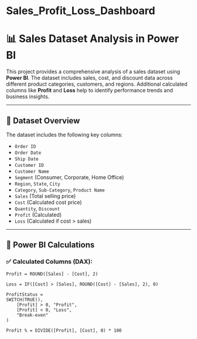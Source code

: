 # Sales_Profit_Loss_Dashboard
# 📊 Sales Dataset Analysis in Power BI

This project provides a comprehensive analysis of a sales dataset using **Power BI**. The dataset includes sales, cost, and discount data across different product categories, customers, and regions. Additional calculated columns like **Profit** and **Loss** help to identify performance trends and business insights.

---

## 📁 Dataset Overview

The dataset includes the following key columns:

- `Order ID`
- `Order Date`
- `Ship Date`
- `Customer ID`
- `Customer Name`
- `Segment` (Consumer, Corporate, Home Office)
- `Region`, `State`, `City`
- `Category`, `Sub-Category`, `Product Name`
- `Sales` (Total selling price)
- `Cost` (Calculated cost price)
- `Quantity`, `Discount`
- `Profit` (Calculated)
- `Loss` (Calculated if cost > sales)

---

## 🧮 Power BI Calculations

### ✅ Calculated Columns (DAX):

```DAX
Profit = ROUND([Sales] - [Cost], 2)

Loss = IF([Cost] > [Sales], ROUND([Cost] - [Sales], 2), 0)

ProfitStatus = 
SWITCH(TRUE(),
    [Profit] > 0, "Profit",
    [Profit] < 0, "Loss",
    "Break-even"
)

Profit % = DIVIDE([Profit], [Cost], 0) * 100

